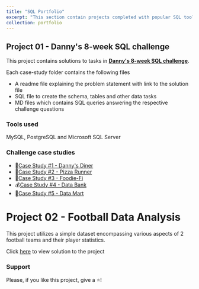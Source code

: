 ```yaml
---
title: "SQL Portfolio"
excerpt: "This section contain projects completed with popular SQL tools, such as MySQL, PostgreSQL and Microsoft SQL Server<br/><img src='/images/portfolio-01.jpeg'><br/>"
collection: portfolio
---
```


## Project 01 - Danny's 8-week SQL challenge
This project contains solutions to tasks in **[Danny's 8-week SQL challenge](https://8weeksqlchallenge.com)**.

Each case-study folder contains the following files
- A readme file explaining the problem statement with link to the solution file
- SQL file to create the schema, tables and other data tasks
- MD files which contains SQL queries answering the respective challenge questions

### Tools used 
MySQL, PostgreSQL and Microsoft SQL Server

### Challenge case studies
* 🍜[Case Study #1 - Danny's Diner](https://github.com/Akama-EO/sql-portfolio-projects/tree/main/Case%20Study%20%231%20-%20Danny's%20Diner)
* 🍕[Case Study #2 - Pizza Runner](https://github.com/Akama-EO/sql-portfolio-projects/tree/main/Case%20Study%20%232%20-%20Pizza%20Runner)
* 🥑[Case Study #3 - Foodie-Fi](https://github.com/Akama-EO/sql-portfolio-projects/tree/main/Case%20Study%20%233%20-%20Foodie-Fi)
* 💰[Case Study #4 - Data Bank](https://github.com/Akama-EO/sql-portfolio-projects/tree/main/Case%20Study%20%234%20-%20Data%20Bank)
* 🏬[Case Study #5 - Data Mart](https://github.com/Akama-EO/sql-portfolio-projects/tree/main/Case%20Study%20%235%20-%20Data%20Mart)

# Project 02 - Football Data Analysis
This project utilizes a simple dataset encompassing various aspects of 2 football teams and their player statistics. 

Click [here](https://github.com/Akama-EO/sql-portfolio-projects/tree/main/Football%20Data%20Analysis) to view solution to the project

### Support
Please, if you like this project, give a ⭐️!

